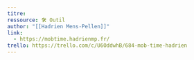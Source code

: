 ```yaml
---
titre: 
ressource: 🛠️ Outil
author: "[[Hadrien Mens-Pellen]]"
link:
  - https://mobtime.hadrienmp.fr/
trello: https://trello.com/c/U6OddwhB/684-mob-time-hadrien
---
```

